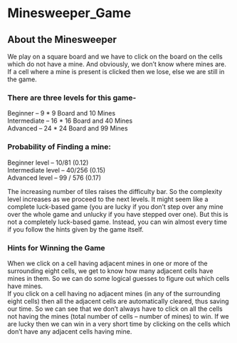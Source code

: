# Minesweeper_Game

## About the Minesweeper
We play on a square board and we have to click on the board on the cells which do not have a mine. And obviously, we don’t know where mines are. If a cell where a mine is present is clicked then we lose, else we are still in the game. 

### There are three levels for this game-

Beginner – 9 * 9 Board and 10 Mines <br>
Intermediate – 16 * 16 Board and 40 Mines <br>
Advanced – 24 * 24 Board and 99 Mines <br>

### Probability of Finding a mine: 

Beginner  level –  10/81 (0.12) <br>
Intermediate level – 40/256 (0.15) <br>
Advanced level – 99 / 576 (0.17) <br>

The increasing number of tiles raises the difficulty bar. So the complexity level increases as we proceed to the next levels.
It might seem like a complete luck-based game (you are lucky if you don’t step over any mine over the whole game and unlucky if you have stepped over one). But this is not a completely luck-based game. Instead, you can win almost every time if you follow the hints given by the game itself. 

### Hints for Winning the Game
When we click on a cell having adjacent mines in one or more of the surrounding eight cells, we get to know how many adjacent cells have mines in them. So we can do some logical guesses to figure out which cells have mines. <br>
If you click on a cell having no adjacent mines (in any of the surrounding eight cells) then all the adjacent cells are automatically cleared, thus saving our time.
So we can see that we don’t always have to click on all the cells not having the mines (total number of cells – number of mines) to win. If we are lucky then we can win in a very short time by clicking on the cells which don’t have any adjacent cells having mine.
